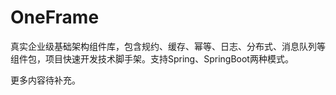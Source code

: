 
# OneFrame

真实企业级基础架构组件库，包含规约、缓存、幂等、日志、分布式、消息队列等组件包，项目快速开发技术脚手架。支持Spring、SpringBoot两种模式。

更多内容待补充。
